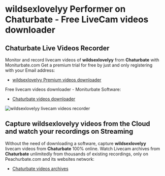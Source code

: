 # wildsexlovelyy Performer on Chaturbate - Free LiveCam videos downloader

## Chaturbate Live Videos Recorder

Monitor and record livecam videos of **wildsexlovelyy** from **Chaturbate** with Moniturbate.com
Get a premium trial for free by just and only registering with your Email address:
* [wildsexlovelyy Premium videos downloader](https://moniturbate.com/request-demo-licence-key.html)

Free livecam videos downloader - Moniturbate Software:
* [Chaturbate videos downloader](https://moniturbate.com/moniturbate-download-software.html)

![wildsexlovelyy livecam videos recorder](https://peachurnet.com/templates/moniturbate-software.png)


## Capture wildsexlovelyy videos from the Cloud and watch your recordings on Streaming

Without the need of downloading a software, capture **wildsexlovelyy** livecam videos from **Chaturbate** 100% online.
Watch Livecam archives from **Chaturbate** unlimitedly from thousands of existing recordings, only on Peachurbate.com and its websites network:
* [Chaturbate videos archives](https://peachurnet.com/)